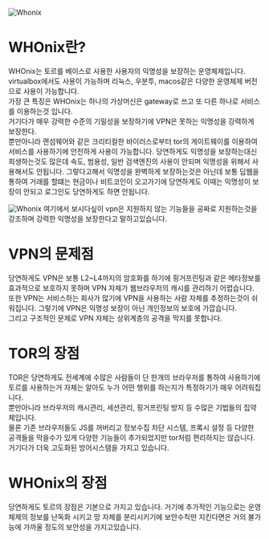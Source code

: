 ![Whonix](https://1.bp.blogspot.com/-7OX9x9_A93E/XSLPwTiFzfI/AAAAAAAAPic/Jvcwsttf38AByg6GRHlBhlukz6E3hlsiACLcBGAs/s640/Whonix_15.jpg)

# WHOnix란?
WHOnix는 토르를 베이스로 사용한 사용자의 익명성을 보장하는 운영체제입니다.    
virtualbox에서도 사용이 가능하며 리눅스, 우분투, macos같은 다양한 운영체제 버전으로 사용이 가능합니다.  
가장 큰 특징은 WHOnix는 하나의  가상머신은 gateway로 쓰고 또 다른 하나로 서비스를 이용하는것 입니다.  
거기다가 매우 강력한 수준의 기밀성을 보장하기에 VPN은 못하는 익명성을 강력하게 보장한다.  
뿐만아니라 랜섬웨어와 같은 크리티컬한 바이러스로부터 tor의 게이트웨이를 이용하여 서비스를 사용하기에 안전하게 사용이 가능합니다.
당연하게도 익명성을 보장하는대신 희생하는것도 많은데 속도, 범용성, 일반 검색엔진의 사용이 안되며 익명성을 위해서 사용해서도 안됩니다.
그렇다고해서 익명성을 완벽하게 보장하는것은 아닌데 보통 딥웹을 통하여 거래를 할떄는 현금이나 비트코인이 오고가기에 당연하게도 이때는 익명성이 보장이 안되고 로그인도 당연하게도 하면 안됩니다.  

![Whonix](file:///%ED%99%94%EB%A9%B4%20%EC%BA%A1%EC%B2%98%202022-11-28%20123503.png)
여기에서 보시다싶이 vpn은 지원하지 않는 기능들을 공짜로 지원하는것을 강조하며 강력한 익명성을 보장한다고 말하고있습니다.  

# VPN의 문제점
당연하게도 VPN은 보통 L2~L4까지의 암호화를 하기에 핑거프린팅과 같은 메타정보를 효과적으로 보호하지 못하며 VPN 자체가 웹브라우저의 캐시를 관리하기 어렵습니다.  
또한 VPN는 서비스하는 회사가 많기에 VPN을 사용하는 사람 자체를 추정하는것이 쉬워집니다.  그렇기에 VPN은 익명성 보장이 아닌 개인정보의 보호에 가깝습니다.  
그리고 구조적인 문제로 VPN 자체는 상위계층의 공격을 막지를 못합니다. 

# TOR의 장점
TOR은 당연하게도 전세계에 수많은 사람들이 단 한개의 브라우저를 통하여 사용하기에 토르를 사용하는거 자체는 알아도 누가 어떤 행위를 하는지가 특정하기가 매우 어려워집니다.  
뿐만아니라 브라우저의 캐시관리, 세션관리, 핑거프린팅 방지 등 수많은 기법들의 집약체입니다.  
물론 기존 브라우저들도 JS를 꺼버리고 정보수집 차단 시스템, 프록시 설정 등 다양한 공격들을 막을수가 있게 다양한 기능들이 추가되었지만 tor처럼 편리하지는 않습니다. 
거기다가 더욱 고도화된 방어시스템을 가지고 있습니다.  

# WHOnix의 장점
당연하게도 토르의 장점은 기본으로 가지고 있습니다. 거기에 추가적인 기능으로는 운영체제의 정보를 난독화 시키고 망 자체를 분리시키기에 보안수칙만 지킨다면은 거의 불가능에 가까울 정도의 보안성을 가지고있습니다.  
